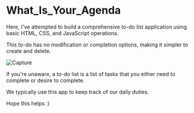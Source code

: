 # What_Is_Your_Agenda

Here, I've attempted to build a comprehensive to-do list application using basic HTML, CSS, and JavaScript operations.

This to-do has no modification or completion options, making it simpler to create and delete.

![Capture](https://github.com/anoushkadhar123/What_Is_Your_Agenda/assets/128288400/c3604e0a-830f-4e5b-8a8b-302bd3939ab4)

If you're unaware, a to-do list is a list of tasks that you either need to complete or desire to complete. 

We typically use this app to keep track of our daily duties.

Hope this helps :)
